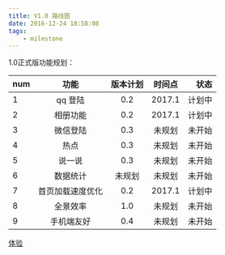 ```yaml
---
title: V1.0 路线图
date: 2016-12-24 18:58:08
tags: 
    - milestone
---
```


1.0正式版功能规划：

| num  | 功能                         | 版本计划  |  时间点   |  状态|
| -----|:----------------------------:|:--------:|:----------:|---:|
|1 | qq 登陆| 0.2| 2017.1| 计划中|
|2 | 相册功能| 0.2| 2017.1| 计划中|
|3 |  微信登陆| 0.3| 未规划| 未开始|
|4 | 热点 | 0.3 | 未规划| 未开始
|5 | 说一说 | 0.3 | 未规划| 未开始|
|6 | 数据统计| 未规划| 未规划| 未开始|
|7 | 首页加载速度优化| 0.2 | 2017.1|计划中|
|8 | 全景效率 | 1.0 | 未规划| 未开始|
|9 | 手机端友好| 0.4 | 未规划| 未开始|


[体验](https://www.union-earth.com)